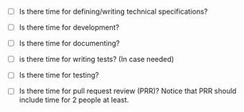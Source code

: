 - [ ] Is there time for defining/writing technical specifications?

- [ ] Is there time for development?

- [ ] Is there time for documenting?

- [ ] is there time for writing tests? (In case needed)

- [ ] Is there time for testing?

- [ ] Is there time for pull request review (PRR)? Notice that PRR should include time for 2 people at least.
